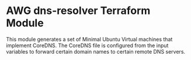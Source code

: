 # AWG dns-resolver Terraform Module

This module generates a set of Minimal Ubuntu Virtual machines that implement CoreDNS. The CoreDNS file is configured from the input variables to forward certain domain names to certain remote DNS servers.

